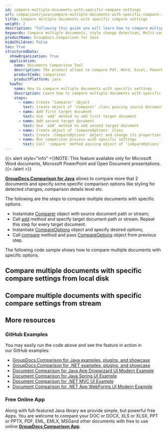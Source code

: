 ```yaml
---
id: compare-multiple-documents-with-specific-compare-settings
url: comparison/java/compare-multiple-documents-with-specific-compare-settings
title: Compare multiple documents with specific compare settings
weight: 2
description: "Following this guide you will learn how to compare multiple documents with different customisations - style detection, change comparison detalisation level and more."
keywords: Compare multiple documents, style change detection, Multi-compare files
productName: GroupDocs.Comparison for Java
hideChildren: False
toc: True
structuredData:
  showOrganization: True
  application:
    name: Documents Comparison Tool
    description: The product allows to compare Pdf, Word, Excel, PowerPoint, AutoCad, Image, Code and much more file formats. Comparison API also supports accepting or rejecting changes, extracting document information and generating comparison report
    productCode: comparison
    productPlatform: java
  howTo:
    name: How to compare multiple documents with specific settings
    description: Learn how to compare multiple documents with specific settings
    steps:
      - name: Create 'Comparer' object
        text: Create object of 'Comparer' class passing source document as a constructor argument
      - name: Add first target document
        text: Use 'add' method to add first target document
      - name: Add second target document
        text: Use 'add' method to add second target document
      - name: Create object of 'CompareOptions' class
        text: Create 'CompareOptions' object and change its properties to configure comparison process
      - name: Run comparison process with specific settings
        text: Call 'compare' method passing object of 'CompareOptions' class to run comparison process and to get path of the result document
---
```


{{< alert style="info" >}}NOTE: This feature available only for Microsoft Word documents, Microsoft PowerPoint and Open Document presentations.{{< /alert >}}

**[GroupDocs.Comparison for Java](https://products.groupdocs.com/comparison/java)** allows to compare more that 2 documents and specify some specific comparison options like styling for detected changes, comparison details level etc.

The following are the steps to compare multiple documents with specific options.

- Instantiate [Comparer](https://apireference.groupdocs.com/comparison/java/com.groupdocs.comparison/Comparer) object with source document path or stream;
- Call [add](<https://apireference.groupdocs.com/comparison/java/com.groupdocs.comparison/Comparer#add(java.lang.String)>) method and specify target document path or stream. Repeat this step for every target document.
- Instantiate [CompareOptions](https://apireference.groupdocs.com/comparison/java/com.groupdocs.comparison.options/CompareOptions) object and specify desired options;
- Call [compare](<https://apireference.groupdocs.com/comparison/java/com.groupdocs.comparison/Comparer#compare(java.lang.String,%20com.groupdocs.comparison.options.CompareOptions)>) method and pass [CompareOptions](https://apireference.groupdocs.com/comparison/java/com.groupdocs.comparison.options/CompareOptions) object from previous step.

The following code sample shows how to compare multiple documents with specific options.

## Compare multiple documents with specific compare settings from local disk

<script src="https://gist.github.com/groupdocs-comparison-gists/9afb39e82ef686e97c30191f8fa3ee21.js"></script>

## Compare multiple documents with specific compare settings from stream

<script src="https://gist.github.com/groupdocs-comparison-gists/0c32eddfc1a3baad1583ba7457c8ae3b.js"></script>

## More resources

### GitHub Examples

You may easily run the code above and see the feature in action in our GitHub examples:

- [GroupDocs.Comparison for Java examples, plugins, and showcase](https://github.com/groupdocs-comparison/GroupDocs.Comparison-for-Java)
- [GroupDocs.Comparison for .NET examples, plugins, and showcase](https://github.com/groupdocs-comparison/GroupDocs.Comparison-for-.NET)
- [Document Comparison for Java App Dropwizard UI Modern Example](https://github.com/groupdocs-comparison/GroupDocs.Comparison-for-Java-Dropwizard)
- [Document Comparison for Java Spring UI Example](https://github.com/groupdocs-comparison/GroupDocs.Comparison-for-Java-Spring)
- [Document Comparison for .NET MVC UI Example](https://github.com/groupdocs-comparison/GroupDocs.Comparison-for-.NET-MVC)
- [Document Comparison for .NET App WebForms UI Modern Example](https://github.com/groupdocs-comparison/GroupDocs.Comparison-for-.NET-WebForms)

### Free Online App

Along with full-featured Java library we provide simple, but powerful free Apps.
You are welcome to compare your DOC or DOCX, XLS or XLSX, PPT or PPTX, PDF, EML, EMLX, MSGand other documents with free to use online **[GroupDocs Comparison App](https://products.groupdocs.app/comparison)**.
